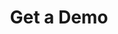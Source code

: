 ---
layout: iframe-form
title: Get a Demo
description: "Help patients visualize how your services can benefit them. Before and After photos on your practice website allows current and prospective patients to see your work and what you can do for them."
meta_image: "/img/meta/dl.jpg"
nofollow: true
permalink: "/get-a-demo-test"
page_class:
- class: form-page
headline: Get A Demo
text: See firsthand how DoctorLogic can help you optimize your practice’s website, increase testimonials and online reviews, and increase your online presence with relevant content.
form_src: "https://marketing.doctorlogic.com/l/772793/2019-06-24/44g"
img_src: "/img/form-pages/imac-vip.png"
img_alt: "Get a Demo"
---